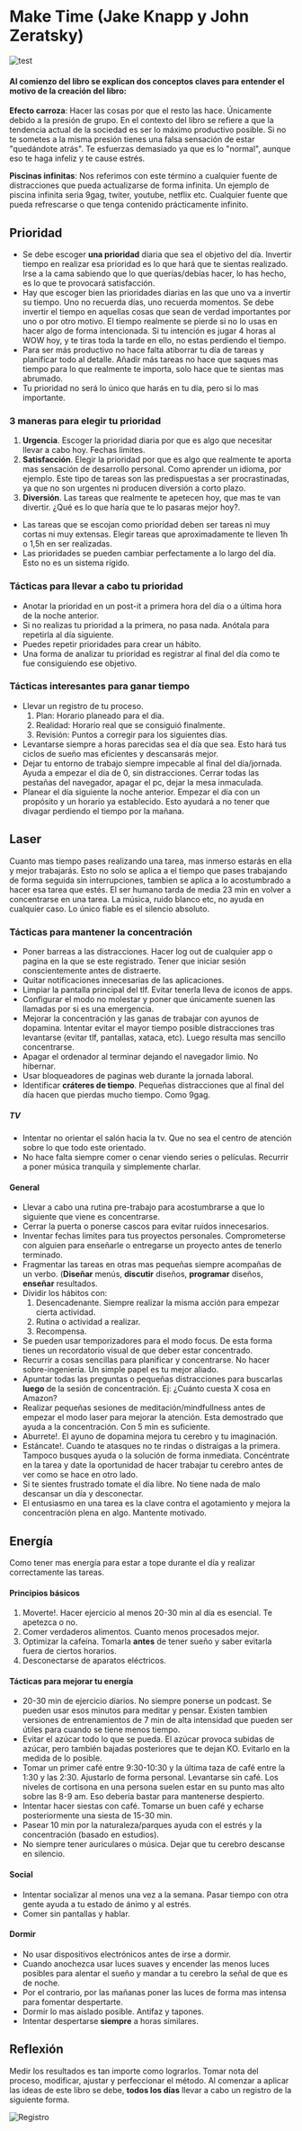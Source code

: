 # Make Time (Jake Knapp y John Zeratsky)
![test](/img/MakeTime/graficoMakeTime.png)

#### Al comienzo del libro se explican dos conceptos claves para entender el motivo de la creación del libro:
**Efecto carroza**: Hacer las cosas por que el resto las hace. Únicamente debido a la presión de grupo. En el contexto del libro se refiere a que la tendencia actual de la sociedad es ser lo máximo productivo posible. Si no te sometes a la misma presión tienes una falsa sensación de estar "quedándote atrás". Te esfuerzas demasiado ya que es lo "normal", aunque eso te haga infeliz y te cause estrés.

**Piscinas infinitas**: Nos referimos con este término a cualquier fuente de distracciones que pueda actualizarse de forma infinita. Un ejemplo de piscina infinita seria 9gag, twiter, youtube, netflix etc. Cualquier fuente que pueda refrescarse o que tenga contenido prácticamente infinito.

## Prioridad

- Se debe escoger **una prioridad** diaria que sea el objetivo del día. Invertir tiempo en realizar esa prioridad es lo que hará que te sientas realizado. Irse a la cama sabiendo que lo que querías/debías hacer, lo has hecho, es lo que te provocará satisfacción.
- Hay que escoger bien las prioridades diarias en las que uno va a invertir su tiempo. Uno no recuerda días, uno recuerda momentos. Se debe invertir el tiempo en aquellas cosas que sean de verdad importantes por uno o por otro motivo. El tiempo realmente se pierde si no lo usas en hacer algo de forma intencionada. Si tu intención es jugar 4 horas al WOW hoy, y te tiras toda la tarde en ello, no estas perdiendo el tiempo.
- Para ser más productivo no hace falta atiborrar tu día de tareas y planificar todo al detalle. Añadir más tareas no hace que saques mas tiempo para lo que realmente te importa, solo hace que te sientas mas abrumado.
- Tu prioridad no será lo único que harás en tu día, pero si lo mas importante.

### 3 maneras para elegir tu prioridad
1. **Urgencia**. Escoger la prioridad diaria por que es algo que necesitar llevar a cabo hoy. Fechas limites.
2. **Satisfacción**. Elegir la prioridad por que es algo que realmente te aporta mas sensación de desarrollo personal. Como aprender un idioma, por ejemplo. Este tipo de tareas son las predispuestas a ser procrastinadas, ya que no son urgentes ni producen diversión a corto plazo.
3. **Diversión**. Las tareas que realmente te apetecen hoy, que mas te van divertir. ¿Qué es lo que haría que te lo pasaras mejor hoy?.

- Las tareas que se escojan como prioridad deben ser tareas ni muy cortas ni muy extensas. Elegir tareas que aproximadamente te lleven 1h o 1,5h en ser realizadas.
- Las prioridades se pueden cambiar perfectamente a lo largo del día. Esto no es un sistema rígido.

### Tácticas para llevar a cabo tu prioridad
- Anotar la prioridad en un post-it a primera hora del día o a última hora de la noche anterior.
- Si no realizas tu prioridad a la primera, no pasa nada. Anótala para repetirla al día siguiente.
- Puedes repetir prioridades para crear un hábito.
- Una forma de analizar tu prioridad es registrar al final del día como te fue consiguiendo ese objetivo.

### Tácticas interesantes para ganar tiempo
- Llevar un registro de tu proceso.
	1. Plan: Horario planeado para el dia.
	2. Realidad: Horario real que se consiguió finalmente.
	3. Revisión: Puntos a corregir para los siguientes días.
- Levantarse siempre a horas parecidas sea el día que sea. Esto hará tus ciclos de sueño mas eficientes y descansarás mejor.
- Dejar tu entorno de trabajo siempre impecable al final del día/jornada. Ayuda a empezar el día de 0, sin distracciones. Cerrar todas las pestañas del navegador, apagar el pc, dejar la mesa inmaculada.
- Planear el día siguiente la noche anterior. Empezar el día con un propósito y un horario ya establecido. Esto ayudará a no tener que divagar perdiendo el tiempo por la mañana.

## Laser

Cuanto mas tiempo pases realizando una tarea, mas inmerso estarás en ella y mejor trabajarás. Esto no solo se aplica a el tiempo que pases trabajando de forma seguida sin interrupciones, tambien se aplica a lo acostumbrado a hacer esa tarea que estés.
El ser humano tarda de media 23 min en volver a concentrarse en una tarea.
La música, ruido blanco etc, no ayuda en cualquier caso. Lo único fiable es el silencio absoluto.

### Tácticas para mantener la concentración
- Poner barreas a las distracciones. Hacer log out de cualquier app o pagina en la que se este registrado. Tener que iniciar sesión conscientemente antes de distraerte.
- Quitar notificaciones innecesarias de las aplicaciones.
- Limpiar la pantalla principal del tlf. Evitar tenerla lleva de iconos de apps.
- Configurar el modo no molestar y poner que únicamente suenen las llamadas por si es una emergencia.
- Mejorar la concentración y las ganas de trabajar con ayunos de dopamina. Intentar evitar el mayor tiempo posible distracciones tras levantarse (evitar tlf, pantallas, xataca, etc). Luego resulta mas sencillo concentrarse.
- Apagar el ordenador al terminar dejando el navegador limio. No hibernar.
- Usar bloqueadores de paginas web durante la jornada laboral.
- Identificar **cráteres de tiempo**. Pequeñas distracciones que al final del día hacen que pierdas mucho tiempo. Como 9gag.   

##### TV
- Intentar no orientar el salón hacia la tv. Que no sea el centro de atención sobre lo que todo este orientado.
- No hace falta siempre comer o cenar viendo series o películas. Recurrir a poner música tranquila y simplemente charlar.

#### General
- Llevar a cabo una rutina pre-trabajo para acostumbrarse a que lo siguiente que viene es concentrarse.
- Cerrar la puerta o ponerse cascos para evitar ruidos innecesarios.
- Inventar fechas limites para tus proyectos personales. Comprometerse con alguien para enseñarle o entregarse un proyecto antes de tenerlo terminado.
- Fragmentar las tareas en otras mas pequeñas siempre acompañas de un verbo. (**Diseñar** menús, **discutir** diseños, **programar** diseños, **enseñar** resultados.
- Dividir los hábitos con:
	1. Desencadenante. Siempre realizar la misma acción para empezar cierta actividad.
	2. Rutina o actividad a realizar.
	3. Recompensa.
- Se pueden usar temporizadores para el modo focus. De esta forma tienes un recordatorio visual de que deber estar concentrado.
- Recurrir a cosas sencillas para planificar y concentrarse. No hacer sobre-ingeniería. Un simple papel es tu mejor aliado.
- Apuntar todas las preguntas o pequeñas distracciones para buscarlas **luego** de la sesión de concentración. Ej: ¿Cuánto cuesta X cosa en Amazon?
- Realizar pequeñas sesiones de meditación/mindfullness antes de empezar el modo laser para mejorar la atención. Esta demostrado que ayuda a la concentración. Con 5 min es suficiente.
- Aburrete!. El ayuno de dopamina mejora tu cerebro y tu imaginación.
- Estáncate!. Cuando te atasques no te rindas o distraigas a la primera. Tampoco busques ayuda o la solución de forma inmediata. Concéntrate en la tarea y date la oportunidad de hacer trabajar tu cerebro antes de ver como se hace en otro lado.
- Si te sientes frustrado tomate el día libre. No tiene nada de malo descansar un día y desconectar.
- El entusiasmo en una tarea es la clave contra el agotamiento y mejora la concentración plena en algo. Mantente motivado.

## Energía

Como tener mas energía para estar a tope durante el día y realizar correctamente las tareas.

#### Principios básicos
1. Moverte!. Hacer ejercicio al menos 20-30 min al día es esencial. Te apetezca o no.
2. Comer verdaderos alimentos. Cuanto menos procesados mejor.
3. Optimizar la cafeína. Tomarla **antes** de tener sueño y saber evitarla fuera de ciertos horarios.
4. Desconectarse de aparatos eléctricos.

#### Tácticas para mejorar tu energía
- 20-30 min de ejercicio diarios. No siempre ponerse un podcast. Se pueden usar esos minutos para meditar y pensar. Existen tambien versiones de entrenamientos de 7 min de alta intensidad que pueden ser útiles para cuando se tiene menos tiempo.
- Evitar el azúcar todo lo que se pueda. El azúcar provoca subidas de azúcar, pero también bajadas posteriores que te dejan KO. Evitarlo en la medida de lo posible.
- Tomar un primer café entre 9:30-10:30 y la última taza de café entre la 1:30 y las 2:30. Ajustarlo de forma personal. Levantarse sin café. Los niveles de cortisona en una persona suelen estar en su punto mas alto sobre las 8-9 am. Eso debería bastar para mantenerse despierto.
- Intentar hacer siestas con café. Tomarse un buen café y echarse posteriormente una siesta de 15-30 min.
- Pasear 10 min por la naturaleza/parques ayuda con el estrés y la concentración (basado en estudios).
- No siempre tener auriculares o música. Dejar que tu cerebro descanse en silencio.

#### Social
- Intentar socializar al menos una vez a la semana. Pasar tiempo con otra gente ayuda a tu estado de ánimo y al estrés.
- Comer sin pantallas y hablar.

#### Dormir
- No usar dispositivos electrónicos antes de irse a dormir.
- Cuando anochezca usar luces suaves y encender las menos luces posibles para alentar el sueño y mandar a tu cerebro la señal de que es de noche.
- Por el contrario, por las mañanas poner las luces de forma mas intensa para fomentar despertarte.
- Dormir lo mas aislado posible. Antifaz y tapones.
- Intentar despertarse **siempre** a horas similares.

## Reflexión

Medir los resultados es tan importe como lograrlos. Tomar nota del proceso, modificar, ajustar y perfeccionar el método.
Al comenzar a aplicar las ideas de este libro se debe, **todos los días** llevar a cabo un registro de la siguiente forma.

![Registro](/img/MakeTime/resumen.png)